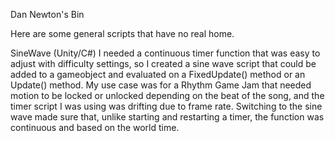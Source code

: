 Dan Newton's Bin

Here are some general scripts that have no real home.

SineWave (Unity/C#)
I needed a continuous timer function that was easy to adjust with difficulty settings, so I created a sine wave script that could be added to a gameobject and evaluated on a FixedUpdate() method or an Update() method.
My use case was for a Rhythm Game Jam that needed motion to be locked or unlocked depending on the beat of the song, and the timer script I was using was drifting due to frame rate.
Switching to the sine wave made sure that, unlike starting and restarting a timer, the function was continuous and based on the world time.
